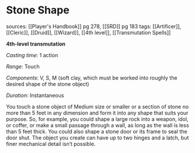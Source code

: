 # Stone Shape
sources: [[Player's Handbook]] pg 278, [[SRD]] pg 183
tags: [[Artificer]], [[Cleric]], [[Druid]], [[Wizard]], [[4th level]], [[Transmutation Spells]]

**4th-level transmutation**

*Casting time*: 1 action

*Range*: Touch

*Components*: V, S, M (soft clay, which must be worked into roughly the desired shape of the stone object)

*Duration*: Instantaneous

You touch a stone object of Medium size or smaller or a section of stone no more than 5 feet in any dimension and form it into any shape that suits your purpose. So, for example, you could shape a large rock into a weapon, idol, or coffer, or make a small passage through a wall, as long as the wall is less than 5 feet thick. You could also shape a stone door or its frame to seal the door shut. The object you create can have up to two hinges and a latch, but finer mechanical detail isn’t possible.
